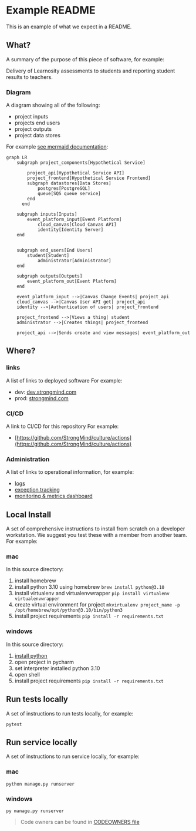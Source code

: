 # Example README

This is an example of what we expect in a README.

## What?

A summary of the purpose of this piece of software, for example: 

Delivery of Learnosity assessments to students and reporting student results to teachers.


### Diagram
A diagram showing all of the following:
* project inputs
* projects end users
* project outputs
* project data stores

For example [see mermaid documentation](https://mermaid-js.github.io/mermaid/#/./flowchart?id=flowcharts-basic-syntax):

```mermaid
graph LR
    subgraph project_components[Hypothetical Service]
    	
	    project_api[Hypothetical Service API]
	    project_frontend[Hypothetical Service Frontend]
	    subgraph datastores[Data Stores]
    		postgres[PostgreSQL]
    		queue[SQS queue service]
    	end
	  end

    subgraph inputs[Inputs]
    	event_platform_input[Event Platform]
			cloud_canvas[Cloud Canvas API]
			identity[Identity Server]
    end
    

    subgraph end_users[End Users]
	    student[Student]
			administrator[Administrator]
    end
    
    subgraph outputs[Outputs]
    	event_platform_out[Event Platform]
    end
    
    event_platform_input -->|Canvas Change Events| project_api
    cloud_canvas -->|Canvas User API get| project_api
    identity -->|Authentication of users| project_frontend
    
    project_frontend -->|Views a thing| student
    administrator -->|Creates things| project_frontend
    
    project_api -->|Sends create and view messages| event_platform_out

```


## Where?

### links
A list of links to deployed software
For example:

* dev: [dev.strongmind.com](https://dev.strongmind.com)
* prod: [strongmind.com](https://strongmind.com)

### CI/CD
A link to CI/CD for this repository
For example:

* [https://github.com/StrongMind/culture/actions](https://github.com/StrongMind/culture/actions)

### Administration
A list of links to operational information, for example:

* [logs](https://us-west-2.console.aws.amazon.com/cloudwatch/home?region=us-west-2#logsV2:logs-insights$3FqueryDetail$[…]*2flambda*2fid-mapper-prod$2529$2529)
* [exception tracking](https://sentry.io/organizations/strongmind-4j/projects/id-mapper/?project=6262579)
* [monitoring & metrics dashboard](https://us-west-2.console.aws.amazon.com/cloudwatch/home?region=us-west-2#dashboards:name=identifier-mapper-prod)



## Local Install
A set of comprehensive instructions to install from scratch on a developer workstation. We suggest you test these with a member from another team. For example:

### mac
In this source directory:
1. install homebrew
2. install python 3.10 using homebrew `brew install python@3.10`
3. install virtualenv and virtualenvwrapper `pip install virtualenv virtualenvwrapper`
4. create virtual environment for project `mkvirtualenv project_name -p /opt/homebrew/opt/python@3.10/bin/python3`
5. install project requirements `pip install -r requirements.txt`


### windows
In this source directory:
1. [install python](https://www.python.org/downloads/release/python-3105/)
2. open project in pycharm
3. set interpreter installed python 3.10
4. open shell
5. install project requirements `pip install -r requirements.txt`

## Run tests locally
A set of instructions to run tests locally, for example:

```console
pytest
```

## Run service locally
A set of instructions to run service locally, for example:

### mac
```console
python manage.py runserver
```

### windows
```console
py manage.py runserver
```

> Code owners can be found in [CODEOWNERS file](./CODEOWNERS)





